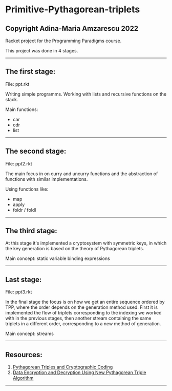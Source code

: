 # Primitive-Pythagorean-triplets
## Copyright Adina-Maria Amzarescu 2022

Racket project for the Programming Paradigms course.

This project was done in 4 stages.

___________________________________________________________

## The first stage:

   File: ppt.rkt

   Writing simple programms. Working with lists and
   recursive functions on the stack.
   
   Main functions:
   * car
   * cdr
   * list
___________________________________________________________

## The second stage:

   File: ppt2.rkt

   The main focus in on curry and uncurry functions and 
   the abstraction of functions with similar implementations.
   
   Using functions like:
   * map
   * apply
   * foldr / foldl
___________________________________________________________

## The third stage:

   At this stage it's implemented a cryptosystem with 
   symmetric keys, in which the key generation is based on 
   the theory of Pythagorean triplets.

   Main concept: static variable binding expressions
___________________________________________________________

## Last stage:

   File: ppt3.rkt

   In the final stage the focus is on how we get an entire 
   sequence ordered by TPP, where the order depends on the 
   generation method used. First it is implemented the flow 
   of triplets corresponding to the indexing we worked with 
   in the previous stages, then another stream containing the 
   same triplets in a different order, corresponding to a new 
   method of generation.

   Main concept: streams
___________________________________________________________

## Resources:

1. [Pythagorean Triples and Cryptographic Coding](https://arxiv.org/ftp/arxiv/papers/1004/1004.3770.pdf)
2. [Data Encryption and Decryption Using New
Pythagorean Triple Algorithm](http://www.iaeng.org/publication/WCE2014/WCE2014_pp516-519.pdf)

___________________________________________________________

